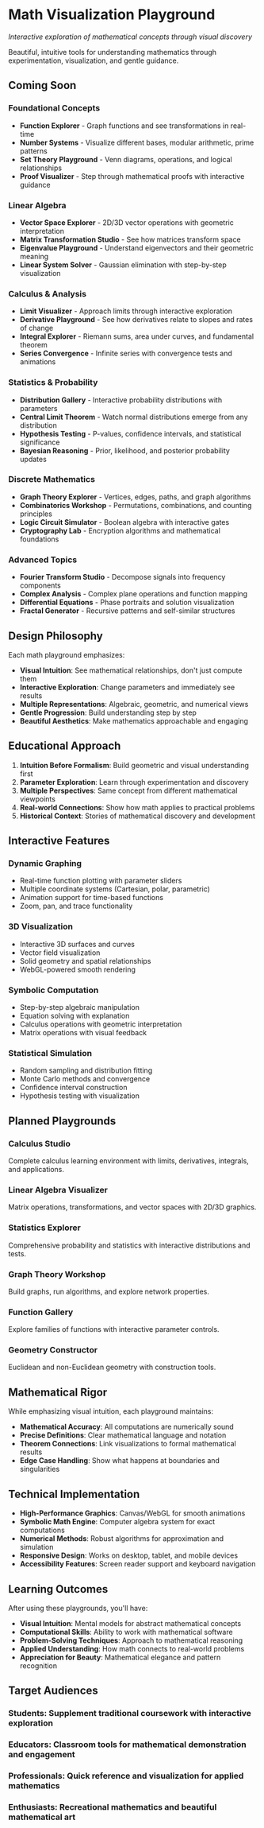 # Math Visualization Playground

*Interactive exploration of mathematical concepts through visual discovery*

Beautiful, intuitive tools for understanding mathematics through experimentation, visualization, and gentle guidance.

## Coming Soon

### Foundational Concepts
- **Function Explorer** - Graph functions and see transformations in real-time
- **Number Systems** - Visualize different bases, modular arithmetic, prime patterns
- **Set Theory Playground** - Venn diagrams, operations, and logical relationships
- **Proof Visualizer** - Step through mathematical proofs with interactive guidance

### Linear Algebra
- **Vector Space Explorer** - 2D/3D vector operations with geometric interpretation
- **Matrix Transformation Studio** - See how matrices transform space
- **Eigenvalue Playground** - Understand eigenvectors and their geometric meaning
- **Linear System Solver** - Gaussian elimination with step-by-step visualization

### Calculus & Analysis
- **Limit Visualizer** - Approach limits through interactive exploration
- **Derivative Playground** - See how derivatives relate to slopes and rates of change
- **Integral Explorer** - Riemann sums, area under curves, and fundamental theorem
- **Series Convergence** - Infinite series with convergence tests and animations

### Statistics & Probability
- **Distribution Gallery** - Interactive probability distributions with parameters
- **Central Limit Theorem** - Watch normal distributions emerge from any distribution
- **Hypothesis Testing** - P-values, confidence intervals, and statistical significance
- **Bayesian Reasoning** - Prior, likelihood, and posterior probability updates

### Discrete Mathematics
- **Graph Theory Explorer** - Vertices, edges, paths, and graph algorithms
- **Combinatorics Workshop** - Permutations, combinations, and counting principles
- **Logic Circuit Simulator** - Boolean algebra with interactive gates
- **Cryptography Lab** - Encryption algorithms and mathematical foundations

### Advanced Topics
- **Fourier Transform Studio** - Decompose signals into frequency components
- **Complex Analysis** - Complex plane operations and function mapping
- **Differential Equations** - Phase portraits and solution visualization
- **Fractal Generator** - Recursive patterns and self-similar structures

## Design Philosophy

Each math playground emphasizes:

- **Visual Intuition**: See mathematical relationships, don't just compute them
- **Interactive Exploration**: Change parameters and immediately see results
- **Multiple Representations**: Algebraic, geometric, and numerical views
- **Gentle Progression**: Build understanding step by step
- **Beautiful Aesthetics**: Make mathematics approachable and engaging

## Educational Approach

1. **Intuition Before Formalism**: Build geometric and visual understanding first
2. **Parameter Exploration**: Learn through experimentation and discovery
3. **Multiple Perspectives**: Same concept from different mathematical viewpoints
4. **Real-world Connections**: Show how math applies to practical problems
5. **Historical Context**: Stories of mathematical discovery and development

## Interactive Features

### **Dynamic Graphing**
- Real-time function plotting with parameter sliders
- Multiple coordinate systems (Cartesian, polar, parametric)
- Animation support for time-based functions
- Zoom, pan, and trace functionality

### **3D Visualization**
- Interactive 3D surfaces and curves
- Vector field visualization
- Solid geometry and spatial relationships
- WebGL-powered smooth rendering

### **Symbolic Computation**
- Step-by-step algebraic manipulation
- Equation solving with explanation
- Calculus operations with geometric interpretation
- Matrix operations with visual feedback

### **Statistical Simulation**
- Random sampling and distribution fitting
- Monte Carlo methods and convergence
- Confidence interval construction
- Hypothesis testing with visualization

## Planned Playgrounds

### **Calculus Studio**
Complete calculus learning environment with limits, derivatives, integrals, and applications.

### **Linear Algebra Visualizer**
Matrix operations, transformations, and vector spaces with 2D/3D graphics.

### **Statistics Explorer**
Comprehensive probability and statistics with interactive distributions and tests.

### **Graph Theory Workshop**
Build graphs, run algorithms, and explore network properties.

### **Function Gallery**
Explore families of functions with interactive parameter controls.

### **Geometry Constructor**
Euclidean and non-Euclidean geometry with construction tools.

## Mathematical Rigor

While emphasizing visual intuition, each playground maintains:

- **Mathematical Accuracy**: All computations are numerically sound
- **Precise Definitions**: Clear mathematical language and notation
- **Theorem Connections**: Link visualizations to formal mathematical results
- **Edge Case Handling**: Show what happens at boundaries and singularities

## Technical Implementation

- **High-Performance Graphics**: Canvas/WebGL for smooth animations
- **Symbolic Math Engine**: Computer algebra system for exact computations
- **Numerical Methods**: Robust algorithms for approximation and simulation
- **Responsive Design**: Works on desktop, tablet, and mobile devices
- **Accessibility Features**: Screen reader support and keyboard navigation

## Learning Outcomes

After using these playgrounds, you'll have:

- **Visual Intuition**: Mental models for abstract mathematical concepts
- **Computational Skills**: Ability to work with mathematical software
- **Problem-Solving Techniques**: Approach to mathematical reasoning
- **Applied Understanding**: How math connects to real-world problems
- **Appreciation for Beauty**: Mathematical elegance and pattern recognition

## Target Audiences

### **Students**: Supplement traditional coursework with interactive exploration
### **Educators**: Classroom tools for mathematical demonstration and engagement
### **Professionals**: Quick reference and visualization for applied mathematics
### **Enthusiasts**: Recreational mathematics and beautiful mathematical art